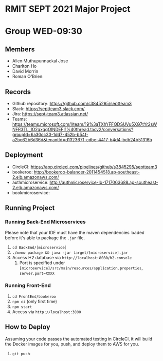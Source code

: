 # RMIT SEPT 2021 Major Project
# Group WED-09:30

## Members
* Allen Muthupunnackal Jose
* Charlton Ho
* David Morrin
* Roman O'Brien


## Records

* Github repository: https://github.com/s3845295/septteam3
* Slack: https://septteam3.slack.com/
* Jira: https://sept-team3.atlassian.net/
* Teams: https://teams.microsoft.com/l/team/19%3aTXhYFFQDSUVu5XG7tYr2sWNFR3TL_IO2qxqgOINDEFI1%40thread.tacv2/conversations?groupId=6a30cc33-1dd7-452b-b54f-a2bc62b6d36d&tenantId=d1323671-cdbe-4417-b4d4-bdb24b51316b

## Deployment
* CircleCI: https://app.circleci.com/pipelines/github/s3845295/septteam3
* bookeroo: http://bookeroo-balancer-2011454518.ap-southeast-2.elb.amazonaws.com/
* authmicroservice: http://authmicroservice-lb-1717063688.ap-southeast-2.elb.amazonaws.com/
* bookmicroservice:

## Running Project
### Running Back-End Microservices
Please note that your IDE must have the maven dependencies loaded before it's able to package the ```.jar``` file.
1. ```cd BackEnd/[microservice]```
2. ```./mvnw package && java -jar target/[microservice].jar```
3. Access H2 database via ```http://localhost:8080/h2-console```
   1. Port is specified under ```[microservice]/src/main/resources/application.properties```, ```server.port=XXXX```

### Running Front-End
1. ```cd FrontEnd/bookeroo```
2. ```npm ci``` (only first time) 
3. ```npm start```
4. Access via ```http://localhost:3000```

## How to Deploy
Assuming your code passes the automated testing in CircleCI, it will build the Docker images for you, push, and deploy them to AWS for you.
1. `git push`

  



